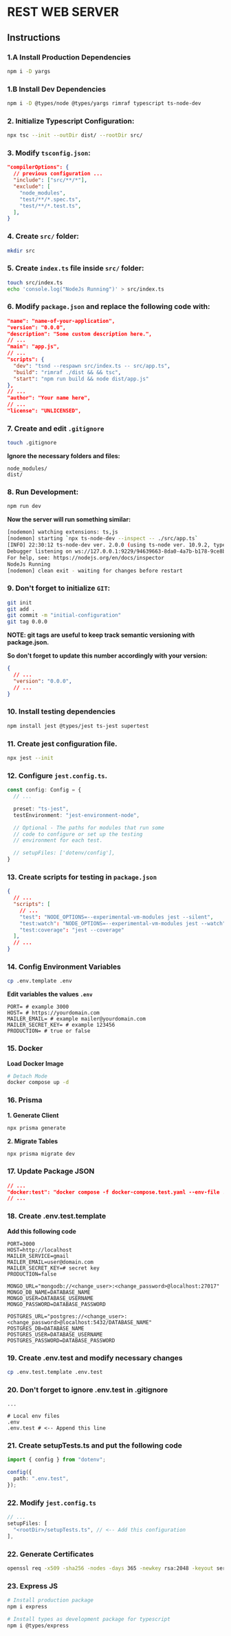 # REST WEB SERVER

## Instructions

### 1.A Install Production Dependencies

```bash
npm i -D yargs
```

### 1.B Install Dev Dependencies

```bash
npm i -D @types/node @types/yargs rimraf typescript ts-node-dev
```

### 2. Initialize Typescript Configuration:

```bash
npx tsc --init --outDir dist/ --rootDir src/
```

### 3. Modify ```tsconfig.json```:

```json
"compilerOptions": {
  // previous configuration ...
  "include": ["src/**/*"],
  "exclude": [
    "node_modules",
    "test/**/*.spec.ts",
    "test/**/*.test.ts",
  ],
}
```

### 4. Create ```src/``` folder:

```bash
mkdir src
```

### 5. Create ```index.ts``` file inside ```src/``` folder:

```bash
touch src/index.ts
echo 'console.log("NodeJs Running")' > src/index.ts
```

### 6. Modify ```package.json``` and replace the following code with:

```json
"name": "name-of-your-application",
"version": "0.0.0",
"description": "Some custom description here.",
// ...
"main": "app.js",
// ...
"scripts": {
  "dev": "tsnd --respawn src/index.ts -- src/app.ts",
  "build": "rimraf ./dist && && tsc",
  "start": "npm run build && node dist/app.js"
},
// ...
"author": "Your name here",
// ...
"license": "UNLICENSED",
```

### 7. Create and edit ```.gitignore```

```bash
touch .gitignore
```

**Ignore the necessary folders and files:**

```
node_modules/
dist/
```

### 8. Run Development:

```bash
npm run dev
```

**Now the server will run something similar:**

```bash
[nodemon] watching extensions: ts,js
[nodemon] starting `npx ts-node-dev --inspect -- ./src/app.ts`
[INFO] 22:30:12 ts-node-dev ver. 2.0.0 (using ts-node ver. 10.9.2, typescript ver. 5.3.3)
Debugger listening on ws://127.0.0.1:9229/94639663-8da0-4a7b-b178-9ce8b2e00d7f
For help, see: https://nodejs.org/en/docs/inspector
NodeJs Running
[nodemon] clean exit - waiting for changes before restart
```

### 9. Don't forget to initialize ```GIT```:

```bash
git init
git add .
git commit -m "initial-configuration"
git tag 0.0.0
```

**NOTE: git tags are useful to keep track semantic versioning with package.json.**

**So don't forget to update this number accordingly with your version:**

```json
{
  // ...
  "version": "0.0.0",
  // ...
}
```

### 10. Install testing dependencies

```bash
npm install jest @types/jest ts-jest supertest
```

### 11. Create jest configuration file.

```bash
npx jest --init
```

### 12. Configure ```jest.config.ts```.

```typescript
const config: Config = {
  // ...

  preset: "ts-jest",
  testEnvironment: "jest-environment-node",

  // Optional - The paths for modules that run some
  // code to configure or set up the testing
  // environment for each test.

  // setupFiles: ['dotenv/config'],
}
```

### 13. Create scripts for testing in ```package.json```

```json
{
  // ...
  "scripts": [
    // ...
    "test": "NODE_OPTIONS=--experimental-vm-modules jest --silent",
    "test:watch": "NODE_OPTIONS=--experimental-vm-modules jest --watch",
    "test:coverage": "jest --coverage"
  ],
  // ...
}
```

### 14. Config Environment Variables

```bash
cp .env.template .env
```

**Edit variables the values ```.env```**

```
PORT= # example 3000
HOST= # https://yourdomain.com
MAILER_EMAIL= # example mailer@yourdomain.com
MAILER_SECRET_KEY= # example 123456
PRODUCTION= # true or false
```

### 15. Docker

**Load Docker Image**

```bash
# Detach Mode
docker compose up -d
```

### 16. Prisma

**1. Generate Client**

```bash
npx prisma generate
```

**2. Migrate Tables**

```bash
npx prisma migrate dev
```

### 17. Update Package JSON

```json
// ...
"docker:test": "docker compose -f docker-compose.test.yaml --env-file .env.test up -d",
// ...
```

### 18. Create .env.test.template

**Add this following code**

```
PORT=3000
HOST=http://localhost
MAILER_SERVICE=gmail
MAILER_EMAIL=user@domain.com
MAILER_SECRET_KEY=# secret key
PRODUCTION=false

MONGO_URL="mongodb://<change_user>:<change_password>@localhost:27017"
MONGO_DB_NAME=DATABASE_NAME
MONGO_USER=DATABASE_USERNAME
MONGO_PASSWORD=DATABASE_PASSWORD

POSTGRES_URL="postgres://<change_user>:<change_password>@localhost:5432/DATABASE_NAME"
POSTGRES_DB=DATABASE_NAME
POSTGRES_USER=DATABASE_USERNAME
POSTGRES_PASSWORD=DATABASE_PASSWORD
```

### 19. Create .env.test and modify necessary changes

```bash
cp .env.test.template .env.test
```

### 20. Don't forget to ignore .env.test in .gitignore

```text
...

# Local env files
.env
.env.test # <-- Append this line
```

### 21. Create setupTests.ts and put the following code

```typescript
import { config } from "dotenv";

config({
  path: ".env.test",
});
```

### 22. Modify ```jest.config.ts```

```typescript
// ...
setupFiles: [
  "<rootDir>/setupTests.ts", // <-- Add this configuration
], 
```

### 22. Generate Certificates

```bash
openssl req -x509 -sha256 -nodes -days 365 -newkey rsa:2048 -keyout server.key -out server.crt
```

### 23. Express JS

```bash
# Install production package
npm i express 
```

```bash
# Install types as development package for typescript
npm i @types/express
```